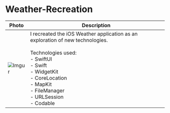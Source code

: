 # Weather-Recreation
| Photo | Description |
| ---- | ---- |
| ![Imgur](https://i.imgur.com/QqnQFarm.png) | I recreated the iOS Weather application as an exploration of new technologies.<br><br> Technologies used:<br>- SwiftUI <br>- Swift <br>-  WidgetKit <br>- CoreLocation <br>- MapKit <br>- FileManager<br>- URLSession<br>- Codable|
